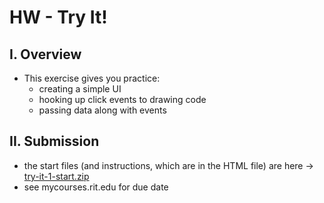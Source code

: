 # HW - Try It!

## I. Overview
- This exercise gives you practice:
  - creating a simple UI
  - hooking up click events to drawing code
  - passing data along with events 
  
## II. Submission
- the start files (and instructions, which are in the HTML file) are here -> [try-it-1-start.zip](_files/try-it-1-start.zip)
- see mycourses.rit.edu for due date
